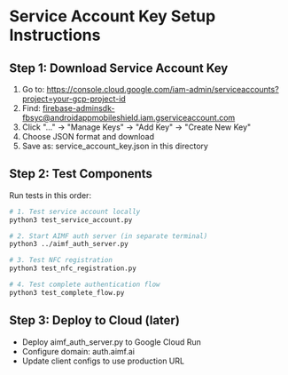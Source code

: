 
# Service Account Key Setup Instructions

## Step 1: Download Service Account Key
1. Go to: https://console.cloud.google.com/iam-admin/serviceaccounts?project=your-gcp-project-id
2. Find: firebase-adminsdk-fbsyc@androidappmobileshield.iam.gserviceaccount.com
3. Click "..." → "Manage Keys" → "Add Key" → "Create New Key"
4. Choose JSON format and download
5. Save as: service_account_key.json in this directory

## Step 2: Test Components
Run tests in this order:

```bash
# 1. Test service account locally
python3 test_service_account.py

# 2. Start AIMF auth server (in separate terminal)
python3 ../aimf_auth_server.py

# 3. Test NFC registration 
python3 test_nfc_registration.py

# 4. Test complete authentication flow
python3 test_complete_flow.py
```

## Step 3: Deploy to Cloud (later)
- Deploy aimf_auth_server.py to Google Cloud Run
- Configure domain: auth.aimf.ai
- Update client configs to use production URL
